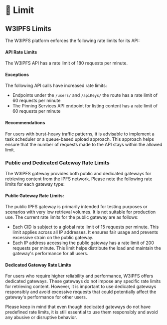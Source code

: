 # 🤝 Limit

## W3IPFS Limits

The W3IPFS platform enforces the following rate limits for its API:

#### API Rate Limits

The W3IPFS API has a rate limit of 180 requests per minute.

#### Exceptions

The following API calls have increased rate limits:

* Endpoints under the `/users/` and `/apiKeys/` the route has a rate limit of 60 requests per minute
* The Pinning Services API endpoint for listing content has a rate limit of 60 requests per minute

#### Recommendations

For users with burst-heavy traffic patterns, it is advisable to implement a task scheduler or a queue-based upload approach. This approach helps ensure that the number of requests made to the API stays within the allowed limit.

### Public and Dedicated Gateway Rate Limits

The W3IPFS gateway provides both public and dedicated gateways for retrieving content from the IPFS network. Please note the following rate limits for each gateway type:

#### Public Gateway Rate Limits:

The public IPFS gateway is primarily intended for testing purposes or scenarios with very low retrieval volumes. It is not suitable for production use. The current rate limits for the public gateway are as follows:

* Each CID is subject to a global rate limit of 15 requests per minute. This limit applies across all IP addresses. It ensures fair usage and prevents excessive strain on the public gateway.
* Each IP address accessing the public gateway has a rate limit of 200 requests per minute. This limit helps distribute the load and maintain the gateway's performance for all users.

#### Dedicated Gateway Rate Limits

For users who require higher reliability and performance, W3IPFS offers dedicated gateways. These gateways do not impose any specific rate limits for retrieving content. However, it is important to use dedicated gateways responsibly and avoid excessive requests that could potentially affect the gateway's performance for other users.&#x20;

Please keep in mind that even though dedicated gateways do not have predefined rate limits, it is still essential to use them responsibly and avoid any abusive or disruptive behavior.
